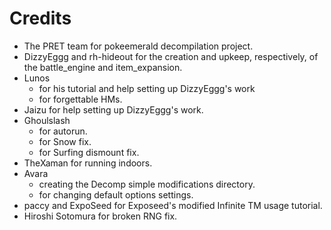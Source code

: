 # Credits
* The PRET team for pokeemerald decompilation project.
* DizzyEggg and rh-hideout for the creation and upkeep, respectively, of the battle_engine and item_expansion.
* Lunos
    * for his tutorial and help setting up DizzyEggg's work
    * for forgettable HMs.
* Jaizu for help setting up DizzyEggg's work.
* Ghoulslash
    * for autorun.
    * for Snow fix.
    * for Surfing dismount fix.
* TheXaman for running indoors.
* Avara
    * creating the Decomp simple modifications directory.
    * for changing default options settings.
* paccy and ExpoSeed for Exposeed's modified Infinite TM usage tutorial.
* Hiroshi Sotomura for broken RNG fix.
